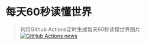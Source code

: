 # 每天60秒读懂世界
> 利用Github Actions定时生成每天60秒读懂世界图片  
> [![GitHub Actions news](https://github.com/DomeenoH/news/actions/workflows/main.yaml/badge.svg)](https://github.com/DomeenoH/news/actions/workflows/main.yaml)


